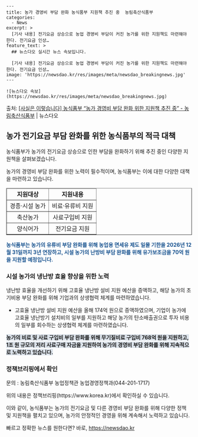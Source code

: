     ---
    title: 농가 경영비 부담 완화 농식품부 지원책 추진 중  농림축산식품부
    categories:
      - News
    excerpt: >
      [기사 내용] 전기요금 상승으로 농업 경영비 부담이 커진 농가를 위한 지원책도 마련해야 한다. 전기요금 인상…
    feature_text: >
      ## 뉴스다오 실시간 뉴스 속보입니다.
    
      [기사 내용] 전기요금 상승으로 농업 경영비 부담이 커진 농가를 위한 지원책도 마련해야 한다. 전기요금 인상…
    image: 'https://newsdao.kr/res/images/meta/newsdao_breakingnews.jpg'
    ---
    
    ![뉴스다오 속보](https://newsdao.kr/res/images/meta/newsdao_breakingnews.jpg)

<p>출처: <a href="https://newsdao.kr/3067" rel="dofollow">[사실은 이렇습니다] 농식품부 “농가 경영비 부담 완화 위한 지원책 추진 중” - 농림축산식품부</a> | 뉴스다오</p>

<h2 data-ke-size="size26">농가 전기요금 부담 완화를 위한 농식품부의 적극 대책</h2>
농식품부가 농가의 전기요금 상승으로 인한 부담을 완화하기 위해 추진 중인 다양한 지원책을 살펴보겠습니다.

<p data-ke-size="size16">농가의 경영비 부담 완화를 위한 노력이 필수적이며, 농식품부는 이에 대한 다양한 대책을 마련하고 있습니다.</p>

<table style="width: 100%;" border="1">
<thead>
<tr>
<td style="text-align: center; height: 17px;"><b>지원대상</b></td>
<td style="text-align: center; height: 17px;"><b>지원내용</b></td>
</tr>
</thead>
<tbody>
<tr>
<td style="text-align: center; height: 17px;">경종·시설 농가</td>
<td style="text-align: center; height: 17px;">비료·유류비 지원</td>
</tr>
<tr>
<td style="text-align: center; height: 17px;">축산농가</td>
<td style="text-align: center; height: 17px;">사료구입비 지원</td>
</tr>
<tr>
<td style="text-align: center; height: 17px;">양식어가</td>
<td style="text-align: center; height: 17px;">전기요금 지원</td>
</tr>
</tbody>
</table>

<b><span style="color: #1a5490;">농식품부는 농가의 유류비 부담 완화를 위해 농업용 면세유 제도 일몰 기한을 2026년 12월 31일까지 3년 연장하고, 시설 농가의 난방비 부담 완화를 위해 유가보조금을 70억 원을 지원할 예정입니다.</span></b>

<h3>시설 농가의 냉난방 효율 향상을 위한 노력</h3>
냉난방 효율을 개선하기 위해 고효율 냉난방 설비 지원 예산을 증액하고, 해당 농가의 초기비용 부담 완화를 위해 기업과의 상생협력 체계를 마련하였습니다.

<ul>
<li>고효율 냉난방 설비 지원 예산을 올해 174억 원으로 증액하였으며, 기업이 농가에 고효율 냉난방기 설치비의 일부를 지원하고 해당 농가의 탄소배출권으로 투자 비용의 일부를 회수하는 상생협력 체계를 마련하였습니다.</li>
</ul>

<b><span style="background-color: #21538527;">농가의 비료 및 사료 구입비 부담 완화를 위해 무기질비료 구입비 768억 원을 지원하고, 1조 원 규모의 저리 사료구매 자금을 지원하여 농가의 경영비 부담 완화를 위해 지속적으로 노력하고 있습니다.</span></b>

<h3>정책브리핑에서 확인</h3>
문의 : 농림축산식품부 농업정책관 농업경영정책과(044-201-1717)

<p data-ke-size="size16">위의 내용은 정책브리핑(https://www.korea.kr)에서 확인하실 수 있습니다.</p>

이와 같이, 농식품부는 농가의 전기요금 및 다른 경영비 부담 완화를 위해 다양한 정책 및 지원책을 펼치고 있으며, 농가의 안정적인 경영을 위해 계속해서 노력하고 있습니다. 

빠르고 정확한 뉴스를 원한다면? 바로, <a href="https://newsdao.kr" rel="dofollow">https://newsdao.kr</a>


    
